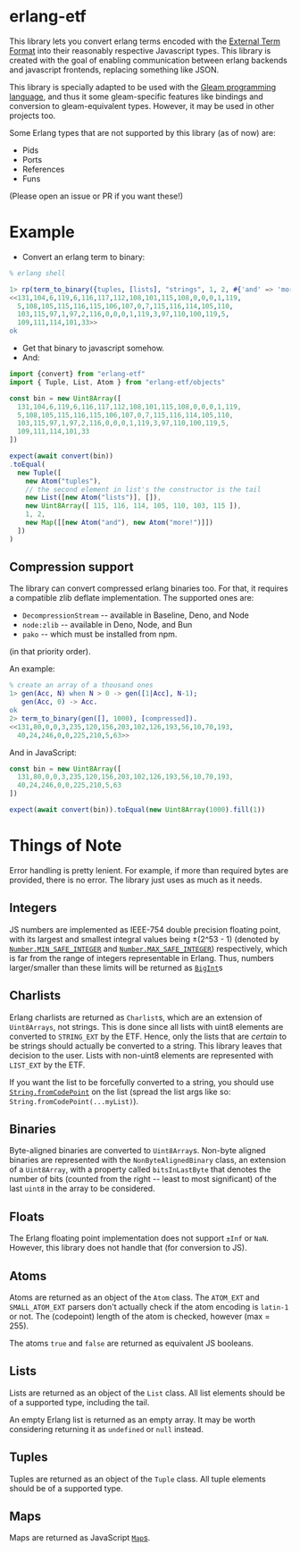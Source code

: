 # erlang-etf

This library lets you convert erlang terms encoded with the [External Term Format](https://www.erlang.org/docs/27/apps/erts/erl_ext_dist)
into their reasonably respective Javascript types. This library is created with the goal of enabling communication between erlang
backends and javascript frontends, replacing something like JSON.

This library is specially adapted to be used with the [Gleam programming language](https://gleam.run), and thus it some gleam-specific
features like bindings and conversion to gleam-equivalent types. However, it may be used in other projects too.

Some Erlang types that are not supported by this library (as of now) are:

- Pids
- Ports
- References
- Funs

(Please open an issue or PR if you want these!)

# Example

- Convert an erlang term to binary:

```erl
% erlang shell

1> rp(term_to_binary({tuples, [lists], "strings", 1, 2, #{'and' => 'more!'}})).
<<131,104,6,119,6,116,117,112,108,101,115,108,0,0,0,1,119,
  5,108,105,115,116,115,106,107,0,7,115,116,114,105,110,
  103,115,97,1,97,2,116,0,0,0,1,119,3,97,110,100,119,5,
  109,111,114,101,33>>
ok
```

- Get that binary to javascript somehow.
- And:

```js
import {convert} from "erlang-etf"
import { Tuple, List, Atom } from "erlang-etf/objects"

const bin = new Uint8Array([
  131,104,6,119,6,116,117,112,108,101,115,108,0,0,0,1,119,
  5,108,105,115,116,115,106,107,0,7,115,116,114,105,110,
  103,115,97,1,97,2,116,0,0,0,1,119,3,97,110,100,119,5,
  109,111,114,101,33
])

expect(await convert(bin))
.toEqual(
  new Tuple([
    new Atom("tuples"),
    // the second element in list's the constructor is the tail
    new List([new Atom("lists")], []), 
    new Uint8Array([ 115, 116, 114, 105, 110, 103, 115 ]),
    1, 2,
    new Map([[new Atom("and"), new Atom("more!")]])
  ])
)
```

## Compression support

The library can convert compressed erlang binaries too. For that, it requires
a compatible zlib deflate implementation. The supported ones are:

- `DecompressionStream` -- available in Baseline, Deno, and Node
- `node:zlib` -- available in Deno, Node, and Bun
- `pako` -- which must be installed from npm.

(in that priority order).

An example:

```erl
% create an array of a thousand ones
1> gen(Acc, N) when N > 0 -> gen([1|Acc], N-1);
   gen(Acc, 0) -> Acc.
ok
2> term_to_binary(gen([], 1000), [compressed]).
<<131,80,0,0,3,235,120,156,203,102,126,193,56,10,70,193,
  40,24,246,0,0,225,210,5,63>>
```

And in JavaScript:

```js
const bin = new Uint8Array([
  131,80,0,0,3,235,120,156,203,102,126,193,56,10,70,193,
  40,24,246,0,0,225,210,5,63
])

expect(await convert(bin)).toEqual(new Uint8Array(1000).fill(1))
```

# Things of Note

Error handling is pretty lenient. For example, if more than required bytes are provided, there is no error. The library just uses as
much as it needs.

## Integers

JS numbers are implemented as IEEE-754 double precision floating point, with its largest and smallest integral values being ±(2^53 - 1) (denoted by
[`Number.MIN_SAFE_INTEGER`](https://developer.mozilla.org/en-US/docs/Web/JavaScript/Reference/Global_Objects/Number/MIN_SAFE_INTEGER)
and [`Number.MAX_SAFE_INTEGER`](https://developer.mozilla.org/en-US/docs/Web/JavaScript/Reference/Global_Objects/Number/MAX_SAFE_INTEGER))
respectively, which is far from the range of integers representable in Erlang. Thus, numbers larger/smaller than these limits will be
returned as [`BigInt`](https://developer.mozilla.org/en-US/docs/Web/JavaScript/Reference/Global_Objects/BigInt)s

## Charlists

Erlang charlists are returned as `Charlist`s, which are an extension of `Uint8Arrays`, not strings. This is done since
all lists with uint8 elements are converted to `STRING_EXT` by the ETF. Hence, only the lists that are *certain* to be
strings should actually be converted to a string.
This library leaves that decision to the user. Lists with non-uint8 elements are represented with `LIST_EXT` by the ETF.

If you want the list to be forcefully converted to a string, you should use
[`String.fromCodePoint`](https://developer.mozilla.org/en-US/docs/Web/JavaScript/Reference/Global_Objects/String/fromCodePoint) on
the list (spread the list args like so: `String.fromCodePoint(...myList)`).

## Binaries

Byte-aligned binaries are converted to `Uint8Array`s. Non-byte aligned binaries are represented with the `NonByteAlignedBinary`
class, an extension of a `Uint8Array`, with a property called `bitsInLastByte` that denotes the number of bits
(counted from the right -- least to most significant) of the last `uint8` in the array to be considered.

## Floats

The Erlang floating point implementation does not support `±Inf` or `NaN`. However, this library does not handle that (for conversion to JS).

## Atoms

Atoms are returned as an object of the `Atom` class. The `ATOM_EXT` and `SMALL_ATOM_EXT` parsers don't actually check if the
atom encoding is `latin-1` or not. The (codepoint) length of the atom is checked, however (max = 255).

The atoms `true` and `false` are returned as equivalent JS booleans.

## Lists

Lists are returned as an object of the `List` class. All list elements should be of a supported type, including the tail. 

An empty Erlang list is returned as an empty array. It may be worth considering returning it as `undefined` or `null` instead.

## Tuples

Tuples are returned as an object of the `Tuple` class. All tuple elements should be of a supported type.

## Maps

Maps are returned as JavaScript [`Map`s](https://developer.mozilla.org/en-US/docs/Web/JavaScript/Reference/Global_Objects/Map).
